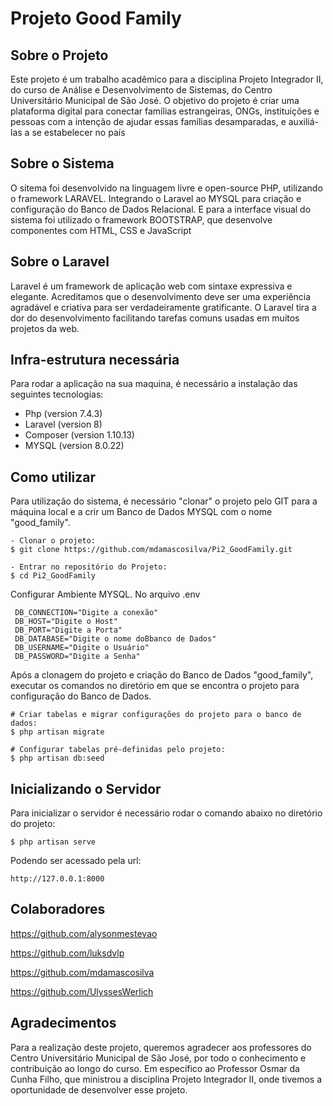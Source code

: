 <h1>Projeto Good Family</h1>

## **Sobre o Projeto**
Este projeto é um trabalho acadêmico para a disciplina Projeto Integrador II, do curso de Análise e Desenvolvimento de Sistemas, do Centro Universitário Municipal de São José. O objetivo do projeto é criar uma plataforma digital para conectar famílias estrangeiras, ONGs, instituições e pessoas com a intenção de ajudar essas famílias desamparadas, e auxiliá-las a se estabelecer no país

## **Sobre o Sistema**
O sitema foi desenvolvido na linguagem livre e open-source PHP, utilizando o framework LARAVEL. Integrando o Laravel ao MYSQL para criação e configuração do Banco de Dados Relacional. E para a interface visual do sistema foi utilizado o framework BOOTSTRAP, que desenvolve componentes com HTML, CSS e JavaScript

## **Sobre o Laravel**
Laravel é um framework de aplicação web com sintaxe expressiva e elegante. Acreditamos que o desenvolvimento deve ser uma experiência agradável e criativa para ser verdadeiramente gratificante. O Laravel tira a dor do desenvolvimento facilitando tarefas comuns usadas em muitos projetos da web.

## **Infra-estrutura necessária**
Para rodar a aplicação na sua maquina, é necessário a instalação das seguintes tecnologias:
- Php       (version 7.4.3)
- Laravel   (version 8)
- Composer  (version 1.10.13)
- MYSQL     (version 8.0.22)

## **Como utilizar**

Para utilização do sistema, é necessário "clonar" o projeto pelo GIT para a máquina local e a crir um Banco de Dados MYSQL com o nome "good_family". 
```
- Clonar o projeto:
$ git clone https://github.com/mdamascosilva/Pi2_GoodFamily.git

- Entrar no repositório do Projeto:
$ cd Pi2_GoodFamily
```
Configurar Ambiente MYSQL. No arquivo .env
```
 DB_CONNECTION="Digite a conexão"
 DB_HOST="Digite o Host"
 DB_PORT="Digite a Porta"
 DB_DATABASE="Digite o nome doBbanco de Dados"
 DB_USERNAME="Digite o Usuário"
 DB_PASSWORD="Digite a Senha"

```
Após a clonagem do projeto e criação do Banco de Dados "good_family", executar os comandos no diretório em que se encontra o projeto para configuração do Banco de Dados.
```
# Criar tabelas e migrar configurações do projeto para o banco de dados:
$ php artisan migrate

# Configurar tabelas pré-definidas pelo projeto:
$ php artisan db:seed
```
## **Inicializando o Servidor**
Para inicializar o servidor é necessário rodar o comando abaixo no diretório do projeto:

    $ php artisan serve

Podendo ser acessado pela url:

    http://127.0.0.1:8000

## **Colaboradores**
https://github.com/alysonmestevao

https://github.com/luksdvlp

https://github.com/mdamascosilva

https://github.com/UlyssesWerlich

## **Agradecimentos**
Para a realização deste projeto, queremos agradecer aos professores do Centro Universitário Municipal de São José, por todo o conhecimento e contribuição ao longo do curso. Em específico ao Professor Osmar da Cunha Filho, que ministrou a disciplina Projeto Integrador II, onde tivemos a oportunidade de desenvolver esse projeto.